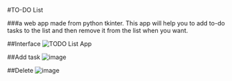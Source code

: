 #TO-DO List


###a web app made from python tkinter. This app will help you to add to-do tasks to the list and then remove it from the list when you want.

##Interface
![TODO List App](https://github.com/Shresth16/Todo-List/assets/103533387/fc39f8a7-7881-48a5-a98b-f1874113d551)

##Add task 
![image](https://github.com/Shresth16/Todo-List/assets/103533387/2dc556ab-d0d5-4e86-a216-cc6a271f23d9)

##Delete
![image](https://github.com/Shresth16/Todo-List/assets/103533387/baac55c2-3847-4179-bb24-7b373e038114)


